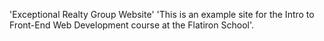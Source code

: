  'Exceptional Realty Group Website'
'This is an example site for the Intro to Front-End Web Development course at the Flatiron School'.
